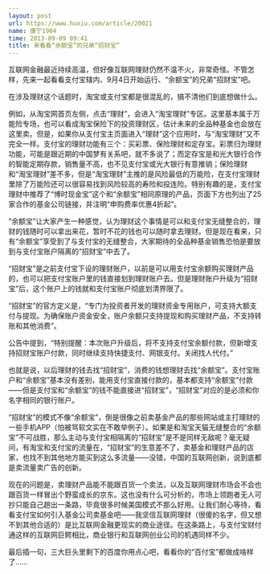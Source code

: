 ```yaml
---
layout: post
url: https://www.huxiu.com/article/20021
name: 康宁1984
time: 2013-09-09 09:41
title: 来看看“余额宝”的兄弟“招财宝”
---
```

互联网金融最近持续高温，但好像互联网理财仍然不温不火，非常奇怪。不管怎样，先来一起看看支付宝辖内、9月4日开始运行、“余额宝”的兄弟“招财宝”吧。

在涉及理财这个话题时，淘宝或支付宝都是很混乱的，搞不清他们到底想做什么。

例如，从淘宝网首页左侧，点击“理财”，会进入“淘宝理财”专区。这里基本属于万能险专场，也可以看成淘宝保险下的投资理财区，估计未来的全品种基金也会放在这里卖。但是，如果你从支付宝主页面进入“理财”这个应用时，与“淘宝理财”又不完全一样。支付宝的理财功能有三个：买彩票、保险理财和定存宝。彩票归为理财功能，可能是跟近期的中国梦有关系吧，就不多说了；而定存宝是和光大银行合作的智能定期存款，销售量不高，也不见支付宝或光大银行有意推销；保险理财和“淘宝理财”差不多，但是“淘宝理财”主推的是风险最低的万能险，在支付宝理财里除了万能险还可以很容易找到风险较高的寿险和投连险。特别有趣的是，支付宝理财中推荐了“博时现金宝”这个和“余额宝”相同原理的产品，页面下方也列出了25家合作的基金公司链接，并注明“申购费率优惠4折起”。

“余额宝”让大家产生一种感觉，认为理财这个事情是可以和支付宝无缝整合的，理财的钱随时可以拿出来花，暂时不花的钱也可以随时拿去理财。但是现在看来，只有“余额宝”享受到了与支付宝的无缝整合，大家期待的全品种基金销售恐怕是要放到与支付宝账户隔离的“招财宝”中去了。

“招财宝”是之前支付宝下设的理财账户，以前是可以用支付宝余额购买理财产品的，也可以把支付宝账户里的钱直接划到理财账户去。但是理财账户升级为“招财宝”后，这个账户上的钱就和支付宝账户彻底划清界限了。

“招财宝”的官方定义是，“专门为投资者开发的理财资金专用账户，可支持大额支付与提现。为确保账户资金安全，账户余额只支持提现和购买理财产品，不支持转账和其他消费”。

公告中提到，“特别提醒：本次账户升级后，将不支持支付宝余额付款，但新增支持招财宝账户付款，同时继续支持快捷支付、网银支付。关闭找人代付。”

也就是说，以后理财的钱去找“招财宝”，消费的钱想理财去找“余额宝”。支付宝账户和“余额宝”基本没有差别，能用支付宝直接付款的，基本都支持“余额宝”付款——但是支付宝和“余额宝”的钱不能直接进“招财宝”，“招财宝”对应的是必须和你名字相同的银行账户。

“招财宝”的模式不像“余额宝”，倒是很像之前卖基金产品的那些网站或主打理财的一些手机APP（怕被骂软文实在不敢举例子）。如果是和淘宝天猫无缝整合的“余额宝”不可战胜，那么主动与支付宝相隔离的“招财宝”是不是同样无敌呢？毫无疑问，有淘宝和支付宝的流量在，“招财宝”的生意差不了，卖基金和理财产品的店家，也找不到其他地方能买到这么多流量——没错，中国的互联网创新，说到底都是卖流量卖广告的创新。

现在的问题是，卖理财产品能不能跟百货一个卖法，以及互联网理财市场会不会也跟百货一样冒出个野蛮成长的京东。这也没有什么可分析的，市场上领跑者无人可抄只能自己趟出一条路，毕竟很多时候美国模式不那么好用。让我们耐心等待，看看支付宝如何引入基金公司卖基金吧——我坚信互联网理财（很傻的名字，但又想不到其他合适的）是比互联网金融更现实的商业途径。在这条路上，与支付宝财付通这样的互联网巨鳄相比，商业银行和互联网创业公司的机遇同样不少。

最后插一句，三大巨头里剩下的百度你用点心吧，看看你的“百付宝”都做成啥样了……

